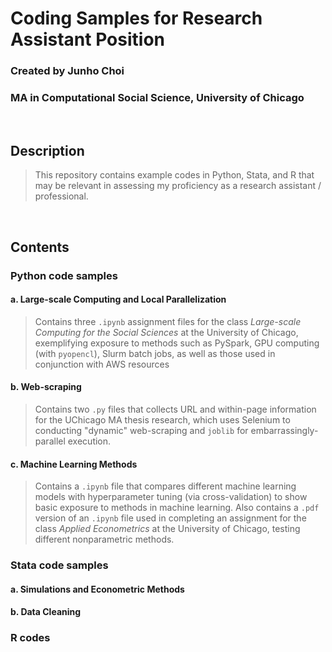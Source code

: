 # Coding Samples for Research Assistant Position
### Created by **Junho Choi**
### MA in Computational Social Science, University of Chicago
<br/>

## Description
> This repository contains example codes in Python, Stata, and R that may be relevant in assessing my proficiency as a research assistant / professional.
<br/>

## Contents
### Python code samples
#### a. Large-scale Computing and Local Parallelization
> Contains three `.ipynb` assignment files for the class *Large-scale Computing for the Social Sciences* at the University of Chicago, exemplifying exposure to methods such as PySpark, GPU computing (with `pyopencl`), Slurm batch jobs, as well as those used in conjunction with AWS resources 
#### b. Web-scraping
> Contains two `.py` files that collects URL and within-page information for the UChicago MA thesis research, which uses Selenium to conducting "dynamic" web-scraping and `joblib` for embarrassingly-parallel execution.
#### c. Machine Learning Methods
> Contains a `.ipynb` file that compares different machine learning models with hyperparameter tuning (via cross-validation) to show basic exposure to methods in machine learning. Also contains a `.pdf` version of an `.ipynb` file used in completing an assignment for the class *Applied Econometrics* at the University of Chicago, testing different nonparametric methods.

### Stata code samples
#### a. Simulations and Econometric Methods

#### b. Data Cleaning

### R codes
